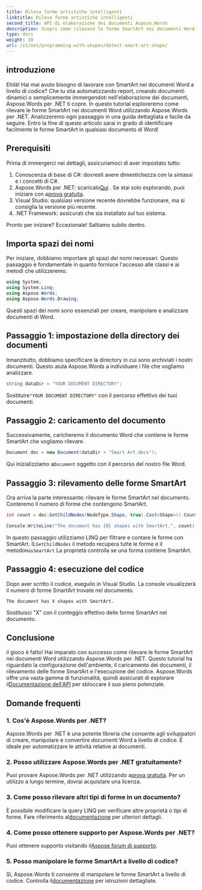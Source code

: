 ```yaml
---
title: Rileva forme artistiche intelligenti
linktitle: Rileva forme artistiche intelligenti
second_title: API di elaborazione dei documenti Aspose.Words
description: Scopri come rilevare le forme SmartArt nei documenti Word utilizzando Aspose.Words per .NET con questa guida completa passo passo. Perfetto per automatizzare il flusso di lavoro dei documenti.
type: docs
weight: 10
url: /it/net/programming-with-shapes/detect-smart-art-shape/
---
```


## introduzione

Ehilà! Hai mai avuto bisogno di lavorare con SmartArt nei documenti Word a livello di codice? Che tu stia automatizzando report, creando documenti dinamici o semplicemente immergendoti nell'elaborazione dei documenti, Aspose.Words per .NET ti copre. In questo tutorial esploreremo come rilevare le forme SmartArt nei documenti Word utilizzando Aspose.Words per .NET. Analizzeremo ogni passaggio in una guida dettagliata e facile da seguire. Entro la fine di questo articolo sarai in grado di identificare facilmente le forme SmartArt in qualsiasi documento di Word!

## Prerequisiti

Prima di immergerci nei dettagli, assicuriamoci di aver impostato tutto:

1. Conoscenza di base di C#: dovresti avere dimestichezza con la sintassi e i concetti di C#.
2.  Aspose.Words per .NET: scaricalo[Qui](https://releases.aspose.com/words/net/) . Se stai solo esplorando, puoi iniziare con a[prova gratuita](https://releases.aspose.com/).
3. Visual Studio: qualsiasi versione recente dovrebbe funzionare, ma si consiglia la versione più recente.
4. .NET Framework: assicurati che sia installato sul tuo sistema.

Pronto per iniziare? Eccezionale! Saltiamo subito dentro.

## Importa spazi dei nomi

Per iniziare, dobbiamo importare gli spazi dei nomi necessari. Questo passaggio è fondamentale in quanto fornisce l'accesso alle classi e ai metodi che utilizzeremo.

```csharp
using System;
using System.Linq;
using Aspose.Words;
using Aspose.Words.Drawing;
```

Questi spazi dei nomi sono essenziali per creare, manipolare e analizzare documenti di Word.

## Passaggio 1: impostazione della directory dei documenti

Innanzitutto, dobbiamo specificare la directory in cui sono archiviati i nostri documenti. Questo aiuta Aspose.Words a individuare i file che vogliamo analizzare.

```csharp
string dataDir = "YOUR DOCUMENT DIRECTORY";
```

 Sostituire`"YOUR DOCUMENT DIRECTORY"` con il percorso effettivo dei tuoi documenti.

## Passaggio 2: caricamento del documento

Successivamente, caricheremo il documento Word che contiene le forme SmartArt che vogliamo rilevare.

```csharp
Document doc = new Document(dataDir + "Smart Art.docx");
```

 Qui inizializziamo a`Document` oggetto con il percorso del nostro file Word.

## Passaggio 3: rilevamento delle forme SmartArt

Ora arriva la parte interessante: rilevare le forme SmartArt nel documento. Conteremo il numero di forme che contengono SmartArt.

```csharp
int count = doc.GetChildNodes(NodeType.Shape, true).Cast<Shape>().Count(shape => shape.HasSmartArt);

Console.WriteLine("The document has {0} shapes with SmartArt.", count);
```

 In questo passaggio utilizziamo LINQ per filtrare e contare le forme con SmartArt. IL`GetChildNodes` il metodo recupera tutte le forme e il metodo`HasSmartArt` La proprietà controlla se una forma contiene SmartArt.

## Passaggio 4: esecuzione del codice

Dopo aver scritto il codice, eseguilo in Visual Studio. La console visualizzerà il numero di forme SmartArt trovate nel documento.

```plaintext
The document has X shapes with SmartArt.
```

Sostituisci "X" con il conteggio effettivo delle forme SmartArt nel documento.

## Conclusione

 il gioco è fatto! Hai imparato con successo come rilevare le forme SmartArt nei documenti Word utilizzando Aspose.Words per .NET. Questo tutorial ha riguardato la configurazione dell'ambiente, il caricamento dei documenti, il rilevamento delle forme SmartArt e l'esecuzione del codice. Aspose.Words offre una vasta gamma di funzionalità, quindi assicurati di esplorare il[Documentazione dell'API](https://reference.aspose.com/words/net/) per sbloccare il suo pieno potenziale.

## Domande frequenti

### 1. Cos'è Aspose.Words per .NET?

Aspose.Words per .NET è una potente libreria che consente agli sviluppatori di creare, manipolare e convertire documenti Word a livello di codice. È ideale per automatizzare le attività relative ai documenti.

### 2. Posso utilizzare Aspose.Words per .NET gratuitamente?

 Puoi provare Aspose.Words per .NET utilizzando a[prova gratuita](https://releases.aspose.com/). Per un utilizzo a lungo termine, dovrai acquistare una licenza.

### 3. Come posso rilevare altri tipi di forme in un documento?

 È possibile modificare la query LINQ per verificare altre proprietà o tipi di forme. Fare riferimento al[documentazione](https://reference.aspose.com/words/net/) per ulteriori dettagli.

### 4. Come posso ottenere supporto per Aspose.Words per .NET?

Puoi ottenere supporto visitando il[Aspose forum di supporto](https://forum.aspose.com/c/words/8).

### 5. Posso manipolare le forme SmartArt a livello di codice?

 Sì, Aspose.Words ti consente di manipolare le forme SmartArt a livello di codice. Controlla il[documentazione](https://reference.aspose.com/words/net/) per istruzioni dettagliate.